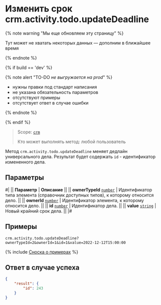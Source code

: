 # Изменить срок crm.activity.todo.updateDeadline

{% note warning "Мы еще обновляем эту страницу" %}

Тут может не хватать некоторых данных — дополним в ближайшее время

{% endnote %}

{% if build == 'dev' %}

{% note alert "TO-DO _не выгружается на prod_" %}

- нужны правки под стандарт написания
- не указана обязательность параметров
- отсутствуют примеры
- отсутствует ответ в случае ошибки

{% endnote %}

{% endif %}

> Scope: [`crm`](../../../../scopes/permissions.md)
>
> Кто может выполнять метод: любой пользователь

Метод `crm.activity.todo.updateDeadline` меняет дедлайн универсального дела. Результат будет содержать `id` - идентификатор измененного дела.

## Параметры

#|
|| **Параметр** | **Описание** ||
|| **ownerTypeId**
[`number`](../../../../data-types.md) | Идентификатор типа элемента (справочник доступных типов), к которому относится дело. ||
|| **ownerId**
[`number`](../../../../data-types.md) | Идентификатор элемента, к которому относится дело. ||
|| **id**
[`number`](../../../../data-types.md) | Идентификатор дела. ||
|| **value**
[`string`](../../../../data-types.md) | Новый крайний срок дела. ||
|#

## Примеры

```http
crm.activity.todo.updateDeadline?ownerTypeId=2&ownerId=1&id=1&value=2022-12-12T15:00:00
```

{% include [Сноска о примерах](../../../../../_includes/examples.md) %}

## Ответ в случае успеха

```json
{
    "result": {
        "id": 243
    }
}
```